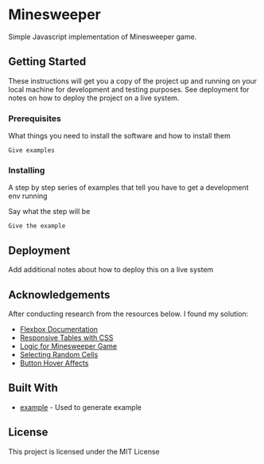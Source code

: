 # Minesweeper

Simple Javascript implementation of Minesweeper game. 

## Getting Started

These instructions will get you a copy of the project up and running on your local machine for development and testing purposes. See deployment for notes on how to deploy the project on a live system.

### Prerequisites

What things you need to install the software and how to install them

```
Give examples
```

### Installing

A step by step series of examples that tell you have to get a development env running

Say what the step will be

```
Give the example
```

## Deployment

Add additional notes about how to deploy this on a live system

## Acknowledgements

After conducting research from the resources below. I found my solution: 

* [Flexbox Documentation](https://developer.mozilla.org/en-US/docs/Web/CSS/CSS_Flexible_Box_Layout/Basic_Concepts_of_Flexbox)
* [Responsive Tables with CSS](https://wisdmlabs.com/blog/responsive-tables-using-css-div-tag/)
* [Logic for Minesweeper Game](https://www.techrepublic.com/article/building-a-minesweeper-type-game-in-javascript/)
* [Selecting Random Cells](https://stackoverflow.com/questions/34308247/select-random-table-cells-with-js)
* [Button Hover Affects](https://codepen.io/ritchiejacobs/pen/qEJjBM)



## Built With

* [example](https://example.io/) - Used to generate example

## License

This project is licensed under the MIT License 
